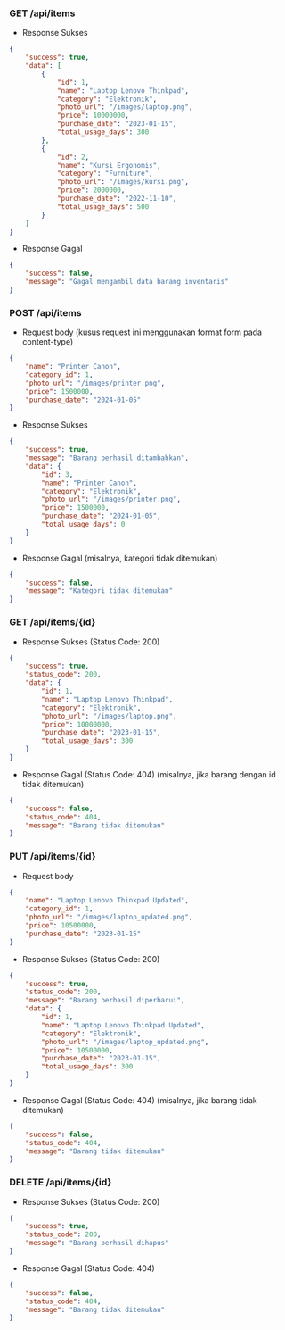 ### GET /api/items
- Response Sukses
```json
{
    "success": true,
    "data": [
        {
            "id": 1,
            "name": "Laptop Lenovo Thinkpad",
            "category": "Elektronik",
            "photo_url": "/images/laptop.png",
            "price": 10000000,
            "purchase_date": "2023-01-15",
            "total_usage_days": 300
        },
        {
            "id": 2,
            "name": "Kursi Ergonomis",
            "category": "Furniture",
            "photo_url": "/images/kursi.png",
            "price": 2000000,
            "purchase_date": "2022-11-10",
            "total_usage_days": 500
        }
    ]
}
```

- Response Gagal
```json
{
    "success": false,
    "message": "Gagal mengambil data barang inventaris"
}
```

### POST /api/items
- Request body (kusus request ini menggunakan format form pada content-type)
```json
{
    "name": "Printer Canon",
    "category_id": 1,
    "photo_url": "/images/printer.png",
    "price": 1500000,
    "purchase_date": "2024-01-05"
}
```

- Response Sukses
```json
{
    "success": true,
    "message": "Barang berhasil ditambahkan",
    "data": {
        "id": 3,
        "name": "Printer Canon",
        "category": "Elektronik",
        "photo_url": "/images/printer.png",
        "price": 1500000,
        "purchase_date": "2024-01-05",
        "total_usage_days": 0
    }
}
```

- Response Gagal (misalnya, kategori tidak ditemukan)
```json
{
    "success": false,
    "message": "Kategori tidak ditemukan"
}
```

### GET /api/items/{id}
- Response Sukses (Status Code: 200)
```json
{
    "success": true,
    "status_code": 200,
    "data": {
        "id": 1,
        "name": "Laptop Lenovo Thinkpad",
        "category": "Elektronik",
        "photo_url": "/images/laptop.png",
        "price": 10000000,
        "purchase_date": "2023-01-15",
        "total_usage_days": 300
    }
}
```

- Response Gagal (Status Code: 404) (misalnya, jika barang dengan id tidak ditemukan)
```json
{
    "success": false,
    "status_code": 404,
    "message": "Barang tidak ditemukan"
}
```

### PUT /api/items/{id}
- Request body
```json
{
    "name": "Laptop Lenovo Thinkpad Updated",
    "category_id": 1,
    "photo_url": "/images/laptop_updated.png",
    "price": 10500000,
    "purchase_date": "2023-01-15"
}
```

- Response Sukses (Status Code: 200)
```json
{
    "success": true,
    "status_code": 200,
    "message": "Barang berhasil diperbarui",
    "data": {
        "id": 1,
        "name": "Laptop Lenovo Thinkpad Updated",
        "category": "Elektronik",
        "photo_url": "/images/laptop_updated.png",
        "price": 10500000,
        "purchase_date": "2023-01-15",
        "total_usage_days": 300
    }
}
```

- Response Gagal (Status Code: 404) (misalnya, jika barang tidak ditemukan)
```json
{
    "success": false,
    "status_code": 404,
    "message": "Barang tidak ditemukan"
}
```

### DELETE /api/items/{id}
- Response Sukses (Status Code: 200)
```json
{
    "success": true,
    "status_code": 200,
    "message": "Barang berhasil dihapus"
}
```

- Response Gagal (Status Code: 404)
```json
{
    "success": false,
    "status_code": 404,
    "message": "Barang tidak ditemukan"
}
```